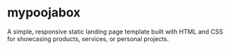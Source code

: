 # mypoojabox
A simple, responsive static landing page template built with HTML and CSS for showcasing products, services, or personal projects.
